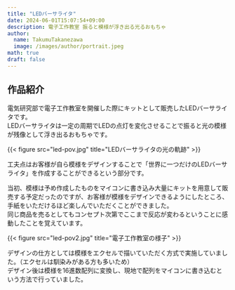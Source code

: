 ```yaml
---
title: "LEDバーサライタ"
date: 2024-06-01T15:07:54+09:00
description: 電子工作教室 振ると模様が浮き出る光るおもちゃ
author:
  name: TakumuTakanezawa
  image: /images/author/portrait.jpeg
math: true
draft: false
---
```

## 作品紹介
電気研究部で電子工作教室を開催した際にキットとして販売したLEDバーサライタです。  
LEDバーサライタは一定の周期でLEDの点灯を変化させることで振ると光の模様が残像として浮き出るおもちゃです。

{{< figure src="led-pov.jpg" title="LEDバーサライタの光の軌跡" >}}  

工夫点はお客様が自ら模様をデザインすることで「世界に一つだけのLEDバーサライタ」を作成することができるという部分です。  

当初、模様は予め作成したものをマイコンに書き込み大量にキットを用意して販売する予定だったのですが、お客様が模様をデザインできるようにしたところ、手紙をいただけるほど楽しんでいただくことができました。  
同じ商品を売るとしてもコンセプト次第でここまで反応が変わるということに感動したことを覚えています。  

{{< figure src="led-pov2.jpg" title="電子工作教室の様子" >}}  

デザインの仕方としては模様をエクセルで描いていただく方式で実施していました。（エクセルは馴染みがある方も多いため）  
デザイン後は模様を16進数配列に変換し、現地で配列をマイコンに書き込むという方法で行っていました。  
<!-- 画像表示 -->
<!-- {{< figure src="/images/author/portrait.jpeg" title="Steve Francia" >}} -->